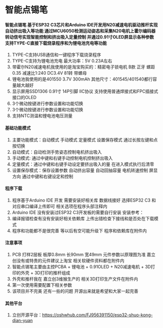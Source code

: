 # 智能点锡笔

#### 智能点锡笔 基于ESP32 C3芯片和Arduino IDE开发用N20减速电机驱动推杆实现自动挤出吸入等功能 通过MCU6050检测运动姿态和采集N20电机上霍尔编码器转动信号实现智能控制和挤出吸入定量控制 并通过0.91寸OLED屏显示各种参数 支持TYPE-C直接下载烧录程序和为锂电池充电等功能    
1.  TYPE-C支持USB通信和一键程序下载烧录程序 
2.  TYPE-C支持为锂电池充电 最大功率：5V 0.23A左右
3.  带霍尔N20减速电机我使用的是淘宝购买的：精密电子锁电机 B款 正牙 螺距0.35 减速比1:240  DC3.4V 81转 带螺母
4.  锂电池我使用的是401550 3.7V 300mAh 其他尺寸：401545/401540都行容量越大越好
5.  显示屏用SSD1306 0.91寸 14P引脚 IIC协议 支持使用普通焊接式和FPC插接式接口的OLED
6.  3个微动按键进行参数设置和功能切换
7.  3个微动按键进行参数设置和功能切换
8.  支持NTC测温和锂电池电压测量   

#### 基础功能模式
1. 主要功能模式：自动模式  手动模式  定量模式 设置保存模式 通过长按左键和点按切换 
2. 自动模式：自动检测手势姿态控制电机挤出吸入  
3. 手动模式: 通过中键和右键手动控制电机控制挤出吸入
4. 定量模式：通过中键和右键手动设定要挤出吸入的量 在进入模式执行后清零
5. 设置保存模式：保存设置参数 自动挤出容量 自动回抽容量  电机转速控制 屏显方向 通过中键和右键设定和控制

#### 程序下载
1. 程序基于Arduino IDE 开发 需要安装好相关库 数据线接好  选择ESP32 C3 和对应串口编译上传即可 相关选项在程序头部注释内
2. Arduino IDE 没有安装过ESP32 C3开发板的需要自行安装 安装参考： 
3. 编译报错检查有没有安装好相关依赖库 上传出错检查下接线和是否处在下载模式 
3. 程序和功能都不是很完善 等以后有空可能升级下  程序和依赖库在附件内
 
#### 注意事项
1. PCB 打样2层板 板厚0.8mm  长90mm 宽49mm    元件参数以原理图为准 嘉立创没有或特贵的元件建议上淘宝 相关软硬件资料都在附件内
2. 智能点锡笔主要由主控PCBA + 锂电池 + 0.91OLED + N20减速电机 + 3D打印的外壳 + 3D打印的推杆组成
3. 外壳和推杆我在 嘉立创3维猴生产的  相关3D打印生产文件在附件内
4. 第一次使用需要配置下相关参数 
5. 该项目并不完美 还有一些的问题 开源出来就是希望和大家一起完善

#### 其他平台
1. 立创开源平台：https://oshwhub.com/FJ956391150/esp32-shuo-kong-dian-yuan



